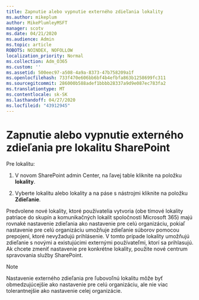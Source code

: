 ```yaml
---
title: Zapnutie alebo vypnutie externého zdieľania lokality
ms.author: mikeplum
author: MikePlumleyMSFT
manager: scotv
ms.date: 04/21/2020
ms.audience: Admin
ms.topic: article
ROBOTS: NOINDEX, NOFOLLOW
localization_priority: Normal
ms.collection: Adm_O365
ms.custom: ''
ms.assetid: 500eec97-a508-4a9a-8373-47b758209a1f
ms.openlocfilehash: 733f470e606bb6bf4b4efbfa863b1258699fc311
ms.sourcegitcommit: 286000b588adef1bbbb28337a9d9e087ec783fa2
ms.translationtype: MT
ms.contentlocale: sk-SK
ms.lasthandoff: 04/27/2020
ms.locfileid: "43912945"
---
```

# <a name="turn-external-sharing-on-or-off-for-a-sharepoint-site"></a>Zapnutie alebo vypnutie externého zdieľania pre lokalitu SharePoint

Pre lokalitu:
  
1. V novom SharePoint admin Center, na ľavej table kliknite na položku **lokality**.
    
2. Vyberte lokalitu alebo lokality a na páse s nástrojmi kliknite na položku **Zdieľanie**.
    
Predvolene nové lokality, ktoré používatelia vytvoria (obe tímové lokality patriace do skupín a komunikačných lokalít spoločnosti Microsoft 365) majú rovnaké nastavenie zdieľania ako nastavenie pre celú organizáciu, pokiaľ nastavenie pre celú organizáciu umožňuje zdieľanie súborov pomocou prepojení, ktoré nevyžadujú prihlásenie. V tomto prípade lokality umožňujú zdieľanie s novými a existujúcimi externými používateľmi, ktorí sa prihlasujú. Ak chcete zmeniť nastavenie pre konkrétne lokality, použite nové centrum spravovania služby SharePoint.
  
> [!NOTE]
> Nastavenie externého zdieľania pre ľubovoľnú lokalitu môže byť obmedzujúcejšie ako nastavenie pre celú organizáciu, ale nie viac tolerantnejšie ako nastavenie celej organizácie. 
  

